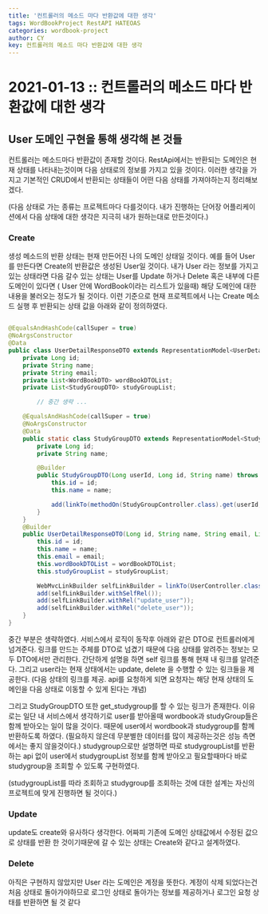 ```yaml
---
title: '컨트롤러의 메소드 마다 반환값에 대한 생각'
tags: WordBookProject RestAPI HATEOAS
categories: wordbook-project
author: CY
key: 컨트롤러의 메소드 마다 반환값에 대한 생각
---
```

# 2021-01-13 :: 컨트롤러의 메소드 마다 반환값에 대한 생각

## User 도메인 구현을 통해 생각해 본 것들

컨트롤러는 메소드마다 반환값이 존재할 것이다. RestApi에서는 반환되는 도메인은 현재 상태를 나타내는것이며 다음 상태로의 정보를 가지고 있을 것이다. 이러한 생각을 가지고 기본적인 CRUD에서 반환되는 상태들이 어떤 다음 상태를 가져야하는지 정리해보겠다.

(다음 상태로 가는 종류는 프로젝트마다 다를것이다. 내가 진행하는 단어장 어플리케이션에서 다음 상태에 대한 생각은 지극히 내가 원하는대로 만든것이다.)

### Create

생성 메소드의 반환 상태는 현재 만든어진 나의 도메인 상태일 것이다. 예를 들어 User를 만든다면 Create의 반환값은 생성된 User일 것이다. 내가 User 라는 정보를 가지고 있는 상태라면 다음 갈수 있는 상태는 User를 Update 하거나 Delete 혹은 내부에 다른 도메인이 있다면 ( User 안에 WordBook이라는 리스트가 있을때) 해당 도메인에 대한 내용을 불러오는 정도가 될 것이다. 이런 기준으로 현재 프로젝트에서 나는 Create 메소드 실행 후 반환되는 상태 값을 아래와 같이 정의하였다.

```java

@EqualsAndHashCode(callSuper = true)
@NoArgsConstructor
@Data
public class UserDetailResponseDTO extends RepresentationModel<UserDetailResponseDTO> {
    private Long id;
    private String name;
    private String email;
    private List<WordBookDTO> wordBookDTOList;
    private List<StudyGroupDTO> studyGroupList;

		// 중간 생략 ...

    @EqualsAndHashCode(callSuper = true)
    @NoArgsConstructor
    @Data
    public static class StudyGroupDTO extends RepresentationModel<StudyGroupDTO> {
        private Long id;
        private String name;

        @Builder
        public StudyGroupDTO(Long userId, Long id, String name) throws Exception {
            this.id = id;
            this.name = name;

            add(linkTo(methodOn(StudyGroupController.class).get(userId, this.id)).withRel("get_studyGroup"));
        }
    }
    @Builder
    public UserDetailResponseDTO(Long id, String name, String email, List<WordBookDTO> wordBookDTOList, List<StudyGroupDTO> studyGroupList) {
        this.id = id;
        this.name = name;
        this.email = email;
        this.wordBookDTOList = wordBookDTOList;
        this.studyGroupList = studyGroupList;

        WebMvcLinkBuilder selfLinkBuilder = linkTo(UserController.class).slash(this.id);
        add(selfLinkBuilder.withSelfRel());
        add(selfLinkBuilder.withRel("update_user"));
        add(selfLinkBuilder.withRel("delete_user"));
    }
}
```

중간 부분은 생략하였다. 서비스에서 로직이 동작후 아래와 같은 DTO로 컨트롤러에게 넘겨준다. 링크를 만드는 주체를 DTO로 넘겼기 때문에 다음 상태를 알려주는 정보는 모두 DTO에서만 관리한다. 간단하게 설명을 하면 self 링크를 통해 현재 내 링크를 알려준다. 그리고 user라는 현재 상태에서는 update, delete 을 수행할 수 있는 링크들을 제공한다. (다음 상태의 링크를 제공. api를 요청하게 되면 요청자는 해당 현재 상태의 도메인을 다음 상태로 이동할 수 있게 된다는 개념)

그리고 StudyGroupDTO 또한 get_studygroup를 할 수 있는 링크가 존재한다. 이유로는 일단 내 서비스에서 생각하기로 user를 받아올때 wordbook과 studyGroup들은 함께 받아오는 일이 많을 것이다. 때문에 user에서 wordbook과 studygroup를 함께 반환하도록 하였다. (필요하지 않은데 무분별한 데이터를 많이 제공하는것은 성능 측면에서는 좋지 않을것이다.) studygroup으로만 설명하면 따로 studygroupList를 반환하는 api 없이 user에서 studygroupList 정보를 함께 받아오고 필요할때마다 바로 studygroup을 조회할 수 있도록 구현하였다.

(studygroupList를 따라 조회하고 studygroup를 조회하는 것에 대한 설계는 자신의 프로젝트에 맞게 진행하면 될 것이다.)

### Update

update도 create와 유사하다 생각한다. 어짜피 기존에 도메인 상태값에서 수정된 값으로 상태를 반환 한 것이기때문에 갈 수 있는 상태는 Create와 같다고 설계하였다.

### Delete

아직은 구현하지 않았지만 User 라는 도메인은 계정을 뜻한다. 계정이 삭제 되었다는건 처음 상태로 돌아가야하므로 로그인 상태로 돌아가는 정보를 제공하거나 로그인 요청 상태를 반환하면 될 것 같다